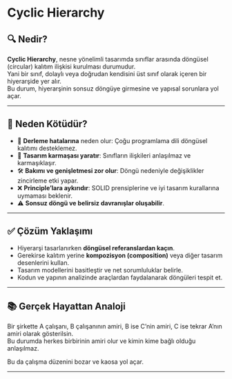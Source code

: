 # Cyclic Hierarchy

## 🔍 Nedir?

**Cyclic Hierarchy**, nesne yönelimli tasarımda sınıflar arasında döngüsel (circular) kalıtım ilişkisi kurulması durumudur.  
Yani bir sınıf, dolaylı veya doğrudan kendisini üst sınıf olarak içeren bir hiyerarşide yer alır.  
Bu durum, hiyerarşinin sonsuz döngüye girmesine ve yapısal sorunlara yol açar.

---

## 🚫 Neden Kötüdür?

- 🔄 **Derleme hatalarına** neden olur: Çoğu programlama dili döngüsel kalıtımı desteklemez.
- 🧩 **Tasarım karmaşası yaratır**: Sınıfların ilişkileri anlaşılmaz ve karmaşıklaşır.
- 🛠️ **Bakımı ve genişletmesi zor olur**: Döngü nedeniyle değişiklikler zincirleme etki yapar.
- ❌ **Principle’lara aykırıdır**: SOLID prensiplerine ve iyi tasarım kurallarına uymaması beklenir.
- ⚠️ **Sonsuz döngü ve belirsiz davranışlar oluşabilir**.

---

## ✅ Çözüm Yaklaşımı

- Hiyerarşi tasarlanırken **döngüsel referanslardan kaçın**.
- Gerekirse kalıtım yerine **kompozisyon (composition)** veya diğer tasarım desenlerini kullan.
- Tasarım modellerini basitleştir ve net sorumluluklar belirle.
- Kodun ve yapının analizinde araçlardan faydalanarak döngüleri tespit et.

---

## 📚 Gerçek Hayattan Analoji

Bir şirkette A çalışanı, B çalışanının amiri, B ise C’nin amiri, C ise tekrar A’nın amiri olarak gösterilsin.  
Bu durumda herkes birbirinin amiri olur ve kimin kime bağlı olduğu anlaşılmaz.

Bu da çalışma düzenini bozar ve kaosa yol açar.

---

